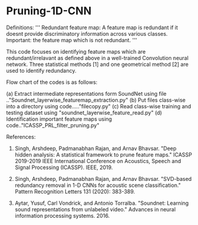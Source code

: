 # Pruning-1D-CNN

Definitions:
'''
Redundant feature map: A feature map is redundant if it doesnt provide discriminatory information across various classes.
Important: the feature map which is not redundant.
'''

This code focuses on identifying feature maps which are redundant/irrelavant as defined above in a well-trained Convolution neural network. Three statistical methods [1] and one geometrical method [2] are used to identify redundancy. 

Flow chart of the codes is as follows:


(a) Extract intermediate representations form SoundNet using file .."Soundnet_layerwise_featuremap_extraction.py"
(b) Put files class-wise into a directory using code....."filecopy.py"
(c) Read class-wise training and testing dataset using "soundnet_layerwise_feature_read.py"
(d) Identification important feature maps using code.."ICASSP_PRL_filter_pruning.py"


References:

1. Singh, Arshdeep, Padmanabhan Rajan, and Arnav Bhavsar. "Deep hidden analysis: A statistical framework to prune feature maps." ICASSP 2019-2019 IEEE International Conference on Acoustics, Speech and Signal Processing (ICASSP). IEEE, 2019.

2. Singh, Arshdeep, Padmanabhan Rajan, and Arnav Bhavsar. "SVD-based redundancy removal in 1-D CNNs for acoustic scene classification." Pattern Recognition Letters 131 (2020): 383-389.

3. Aytar, Yusuf, Carl Vondrick, and Antonio Torralba. "Soundnet: Learning sound representations from unlabeled video." Advances in neural information processing systems. 2016.
